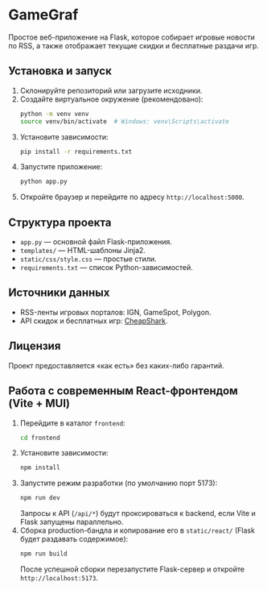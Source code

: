 # GameGraf

Простое веб-приложение на Flask, которое собирает игровые новости по RSS, а также отображает текущие скидки и бесплатные раздачи игр.

## Установка и запуск

1. Cклонируйте репозиторий или загрузите исходники.
2. Создайте виртуальное окружение (рекомендовано):
   ```bash
   python -m venv venv
   source venv/bin/activate  # Windows: venv\Scripts\activate
   ```
3. Установите зависимости:
   ```bash
   pip install -r requirements.txt
   ```
4. Запустите приложение:
   ```bash
   python app.py
   ```
5. Откройте браузер и перейдите по адресу `http://localhost:5000`.

## Структура проекта

- `app.py` — основной файл Flask-приложения.
- `templates/` — HTML-шаблоны Jinja2.
- `static/css/style.css` — простые стили.
- `requirements.txt` — список Python-зависимостей.

## Источники данных

- RSS-ленты игровых порталов: IGN, GameSpot, Polygon.
- API скидок и бесплатных игр: [CheapShark](https://www.cheapshark.com/).

## Лицензия

Проект предоставляется «как есть» без каких-либо гарантий.

## Работа с современным React-фронтендом (Vite + MUI)

1. Перейдите в каталог `frontend`:
   ```bash
   cd frontend
   ```
2. Установите зависимости:
   ```bash
   npm install
   ```
3. Запустите режим разработки (по умолчанию порт 5173):
   ```bash
   npm run dev
   ```
   Запросы к API (`/api/*`) будут проксироваться к backend, если Vite и Flask запущены параллельно.
4. Сборка production-бандла и копирование его в `static/react/` (Flask будет раздавать содержимое):
   ```bash
   npm run build
   ```
   После успешной сборки перезапустите Flask-сервер и откройте `http://localhost:5173`. 
